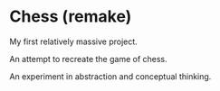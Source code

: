 # Chess (remake)
My first relatively massive project.

An attempt to recreate the game of chess.

An experiment in abstraction and conceptual thinking.
